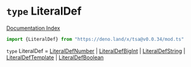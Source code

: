 # `type` LiteralDef

[Documentation Index](../README.md)

```ts
import {LiteralDef} from "https://deno.land/x/tsa@v0.0.34/mod.ts"
```

`type` LiteralDef = [LiteralDefNumber](../interface.LiteralDefNumber/README.md) | [LiteralDefBigInt](../interface.LiteralDefBigInt/README.md) | [LiteralDefString](../interface.LiteralDefString/README.md) | [LiteralDefTemplate](../interface.LiteralDefTemplate/README.md) | [LiteralDefBoolean](../interface.LiteralDefBoolean/README.md)
